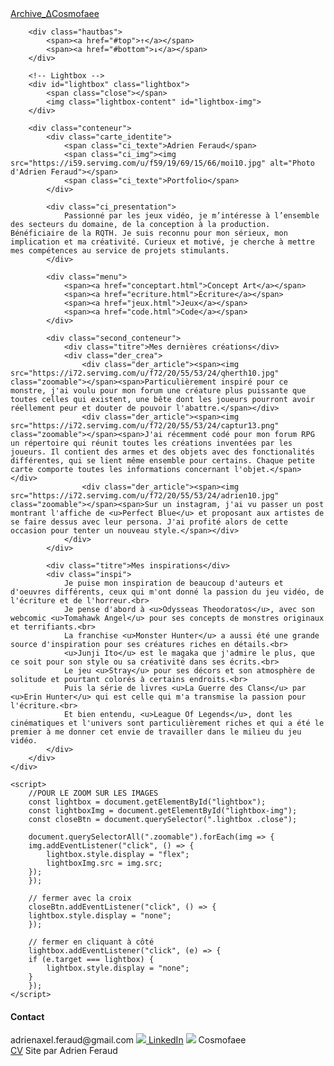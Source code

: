 <!DOCTYPE html>
<html lang="fr">
<head>
    <meta charset="UTF-8">
    <title>ΔCosmofaee // Accueil</title>
    <link rel="stylesheet" href="https://dl.dropbox.com/scl/fi/mi7w0owzv7xpyd9xnygi1/stylesheetp.css?rlkey=nwa4g3bfz2ad53qzlbda359nw)">
    <link rel="preconnect" href="https://fonts.googleapis.com">
    <link rel="preconnect" href="https://fonts.gstatic.com" crossorigin>
    <link href="https://fonts.googleapis.com/css2?family=Michroma&family=Tektur:wght@400..900&display=swap" rel="stylesheet">
    <!-- INSTALLATION DE FONT ICON -->
    <link href="https://code.ionicframework.com/ionicons/2.0.1/css/ionicons.min.css" rel="stylesheet"/>
    <link rel="stylesheet" href="https://cdn.jsdelivr.net/npm/bootstrap-icons@1.4.0/font/bootstrap-icons.css">
	<link rel="stylesheet" href="https://code.ionicframework.com/ionicons/2.0.1/css/ionicons.min.css">
</head>
<body>
    <div class="fond">
        <div class="titre_accueil"><a href="index.html">Archive_ΔCosmofaee</a></div>

        <div class="hautbas">
            <span><a href="#top">↑</a></span>
            <span><a href="#bottom">↓</a></span>
        </div>

        <!-- Lightbox -->
        <div id="lightbox" class="lightbox">
            <span class="close"></span>
            <img class="lightbox-content" id="lightbox-img">
        </div>

        <div class="conteneur">
            <div class="carte_identite">
                <span class="ci_texte">Adrien Feraud</span>
                <span class="ci_img"><img src="https://i59.servimg.com/u/f59/19/69/15/66/moi10.jpg" alt="Photo d'Adrien Feraud"></span>
                <span class="ci_texte">Portfolio</span>
            </div>

            <div class="ci_presentation">
                Passionné par les jeux vidéo, je m’intéresse à l’ensemble des secteurs du domaine, de la conception à la production. Bénéficiaire de la RQTH. Je suis reconnu pour mon sérieux, mon implication et ma créativité. Curieux et motivé, je cherche à mettre mes compétences au service de projets stimulants.
            </div>

            <div class="menu">
                <span><a href="conceptart.html">Concept Art</a></span>
                <span><a href="ecriture.html">Écriture</a></span>
                <span><a href="jeux.html">Jeux</a></span>
                <span><a href="code.html">Code</a></span>
            </div>

            <div class="second_conteneur">
                <div class="titre">Mes dernières créations</div>
                <div class="der_crea">
                    <div class="der_article"><span><img src="https://i72.servimg.com/u/f72/20/55/53/24/qherth10.jpg" class="zoomable"></span><span>Particulièrement inspiré pour ce monstre, j'ai voulu pour mon forum une créature plus puissante que toutes celles qui existent, une bête dont les joueurs pourront avoir réellement peur et douter de pouvoir l'abattre.</span></div>
                    <div class="der_article"><span><img src="https://i72.servimg.com/u/f72/20/55/53/24/captur13.png" class="zoomable"></span><span>J'ai récemment codé pour mon forum RPG un répertoire qui réunit toutes les créations inventées par les joueurs. Il contient des armes et des objets avec des fonctionalités différentes, qui se lient même ensemble pour certains. Chaque petite carte comporte toutes les informations concernant l'objet.</span></div>
                    <div class="der_article"><span><img src="https://i72.servimg.com/u/f72/20/55/53/24/adrien10.jpg" class="zoomable"></span><span>Sur un instagram, j'ai vu passer un post montrant l'affiche de <u>Perfect Blue</u> et proposant aux artistes de se faire dessus avec leur persona. J'ai profité alors de cette occasion pour tenter un nouveau style.</span></div>
                </div>
            </div>

            <div class="titre">Mes inspirations</div>
            <div class="inspi">
                Je puise mon inspiration de beaucoup d'auteurs et d'oeuvres différents, ceux qui m'ont donné la passion du jeu vidéo, de l'écriture et de l'horreur.<br>
                Je pense d'abord à <u>Odysseas Theodoratos</u>, avec son webcomic <u>Tomahawk Angel</u> pour ses concepts de monstres originaux et terrifiants.<br>
                La franchise <u>Monster Hunter</u> a aussi été une grande source d'inspiration pour ses créatures riches en détails.<br>
                <u>Junji Ito</u> est le magaka que j'admire le plus, que ce soit pour son style ou sa créativité dans ses écrits.<br>
                Le jeu <u>Stray</u> pour ses décors et son atmosphère de solitude et pourtant colorés à certains endroits.<br>
                Puis la série de livres <u>La Guerre des Clans</u> par <u>Erin Hunter</u> qui est celle qui m'a transmise la passion pour l'écriture.<br>
                Et bien entendu, <u>League Of Legends</u>, dont les cinématiques et l'univers sont particulièrement riches et qui a été le premier à me donner cet envie de travailler dans le milieu du jeu vidéo.
            </div>
        </div>
    </div>

    <script>
        //POUR LE ZOOM SUR LES IMAGES
        const lightbox = document.getElementById("lightbox");
        const lightboxImg = document.getElementById("lightbox-img");
        const closeBtn = document.querySelector(".lightbox .close");

        document.querySelectorAll(".zoomable").forEach(img => {
        img.addEventListener("click", () => {
            lightbox.style.display = "flex";
            lightboxImg.src = img.src;
        });
        });

        // fermer avec la croix
        closeBtn.addEventListener("click", () => {
        lightbox.style.display = "none";
        });

        // fermer en cliquant à côté
        lightbox.addEventListener("click", (e) => {
        if (e.target === lightbox) {
            lightbox.style.display = "none";
        }
        });
    </script>
</body>
<footer>
    <div class="conteneur_footer" id="bottom">
        <div class="contact">
            <span><h4>Contact</h4></span>
            <span>adrienaxel.feraud@gmail.com</span>
            <span><img src="https://i59.servimg.com/u/f59/19/69/15/66/17485710.png"><a href="www.linkedin.com/in/adrien-feraud-b58447383" target="_blank"> LinkedIn</a></span>
            <span><img src="https://i59.servimg.com/u/f59/19/69/15/66/discor10.png"> Cosmofaee</span>
        </div>
        <div class="cv">
            <a href="index.html">CV</a>
            <span>Site par Adrien Feraud</span>
        </div>
    </div>
</footer>
</html>
